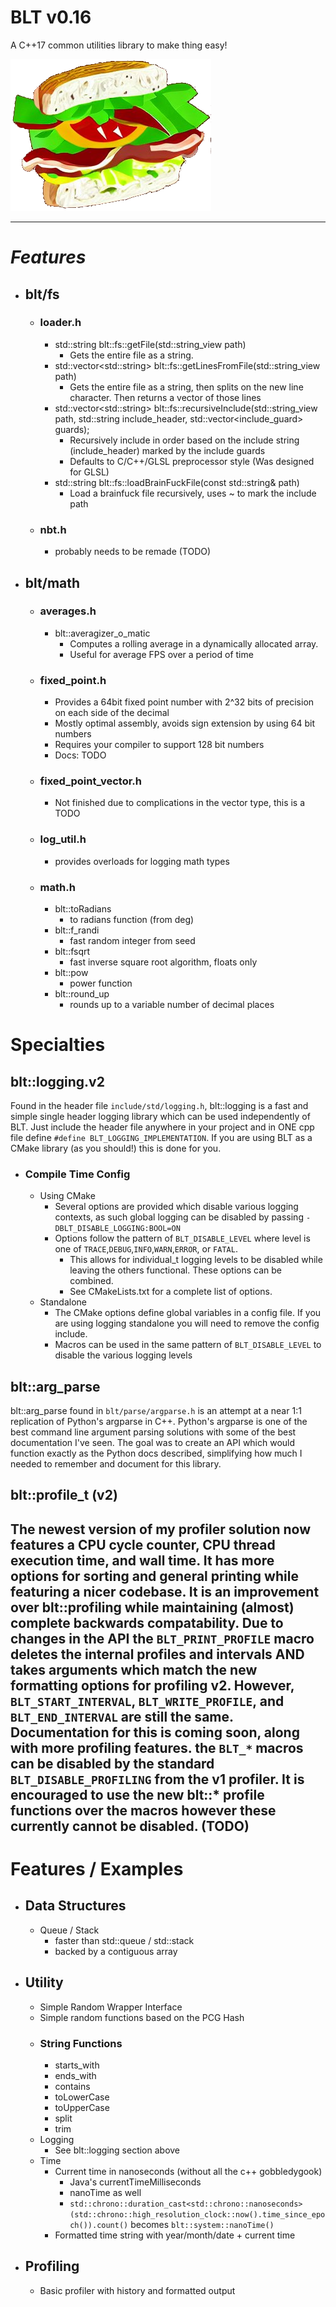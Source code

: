 # **BLT v0.16**
A C++17 common utilities library to make thing easy! 

![Icon](icon_large.png)

---

# ***Features***
- ## blt/fs
  - ### loader.h
    - std::string blt::fs::getFile(std::string_view path)
      - Gets the entire file as a string.
    - std::vector\<std::string> blt::fs::getLinesFromFile(std::string_view path)
      - Gets the entire file as a string, then splits on the new line character. Then returns a vector of those lines
    - std::vector\<std::string> blt::fs::recursiveInclude(std::string_view path, std::string include_header, std::vector<include_guard> guards);
      - Recursively include in order based on the include string (include_header) marked by the include guards
      - Defaults to C/C++/GLSL preprocessor style (Was designed for GLSL)
    - std::string blt::fs::loadBrainFuckFile(const std::string& path)
      - Load a brainfuck file recursively, uses ~ to mark the include path
  - ### nbt.h
    - probably needs to be remade (TODO)
- ## blt/math
  - ### averages.h
    - blt::averagizer_o_matic
      - Computes a rolling average in a dynamically allocated array.
      - Useful for average FPS over a period of time
  - ### fixed_point.h
    - Provides a 64bit fixed point number with 2^32 bits of precision on each side of the decimal
    - Mostly optimal assembly, avoids sign extension by using 64 bit numbers
    - Requires your compiler to support 128 bit numbers
    - Docs: TODO
  - ### fixed_point_vector.h
    - Not finished due to complications in the vector type, this is a TODO
  - ### log_util.h
    - provides overloads for logging math types
  - ### math.h
    - blt::toRadians 
      - to radians function (from deg)
    - blt::f_randi
      - fast random integer from seed
    - blt::fsqrt
      - fast inverse square root algorithm, floats only
    - blt::pow
      - power function
    - blt::round_up
      - rounds up to a variable number of decimal places

# Specialties
## blt::logging.v2 
Found in the header file `include/std/logging.h`, blt::logging is a fast and simple
single header logging library which can be used independently of BLT. Just include
the header file anywhere in your project and in ONE cpp file define `#define BLT_LOGGING_IMPLEMENTATION`.
If you are using BLT as a CMake library (as you should!) this is done for you.
- ### Compile Time Config
  - Using CMake
    - Several options are provided which disable various logging contexts, as such global logging can be disabled by passing `-DBLT_DISABLE_LOGGING:BOOL=ON`
    - Options follow the pattern of `BLT_DISABLE_LEVEL` where level is one of `TRACE`,`DEBUG`,`INFO`,`WARN`,`ERROR`, or `FATAL`.
      - This allows for individual_t logging levels to be disabled while leaving the others functional. These options can be combined.
      - See CMakeLists.txt for a complete list of options.
  - Standalone
    - The CMake options define global variables in a config file. If you are using logging standalone you will need to remove the config include.
    - Macros can be used in the same pattern of `BLT_DISABLE_LEVEL` to disable the various logging levels
## blt::arg_parse
blt::arg_parse found in `blt/parse/argparse.h` is an attempt at a near 1:1 replication of Python's argparse in C++. 
Python's argparse is one of the best command line argument parsing solutions with some of the best documentation I've seen. 
The goal was to create an API which would function exactly as the Python docs described, simplifying how much I needed to remember and document for this library.
## blt::profile_t (v2)
The newest version of my profiler solution now features a CPU cycle counter, CPU thread execution time, and wall time. It has more options for
sorting and general printing while featuring a nicer codebase. It is an improvement over blt::profiling while maintaining (almost) complete backwards
compatability. Due to changes in the API the `BLT_PRINT_PROFILE` macro deletes the internal profiles and intervals AND takes arguments which match
the new formatting options for profiling v2. However, `BLT_START_INTERVAL`, `BLT_WRITE_PROFILE`, and `BLT_END_INTERVAL` are still the same.
Documentation for this is coming soon, along with more profiling features. the `BLT_*` macros can be disabled by the standard `BLT_DISABLE_PROFILING`
from the v1 profiler. It is encouraged to use the new blt::* profile functions over the macros however these currently cannot be disabled. (TODO)
---

# **Features / Examples**
- ## Data Structures
  - Queue / Stack 
    - faster than std::queue / std::stack
    - backed by a contiguous array
- ## Utility
  - Simple Random Wrapper Interface
  - Simple random functions based on the PCG Hash
  - ### String Functions
    - starts_with
    - ends_with
    - contains
    - toLowerCase
    - toUpperCase
    - split
    - trim
  - Logging
    - See blt::logging section above
  - Time
    - Current time in nanoseconds (without all the c++ gobbledygook)
      - Java's currentTimeMilliseconds
      - nanoTime as well
      - `std::chrono::duration_cast<std::chrono::nanoseconds>(std::chrono::high_resolution_clock::now().time_since_epoch()).count()` becomes `blt::system::nanoTime()`
    - Formatted time string with year/month/date + current time
- ## Profiling
  - Basic profiler with history and formatted output